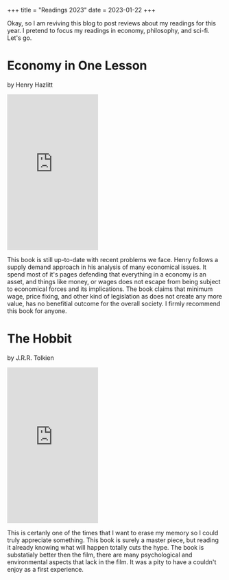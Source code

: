+++
title = "Readings 2023"
date = 2023-01-22
+++

Okay, so I am reviving this blog to post reviews about my readings
for this year. I pretend to focus my readings in economy, philosophy,
    and sci-fi. Let's go.

# Economy in One Lesson
by Henry Hazlitt

<iframe type="text/html" sandbox="allow-scripts allow-same-origin allow-popups" width="212" height="362" frameborder="0" allowfullscreen style="max-width:100%" src="https://lesen.amazon.de/kp/card?asin=B003XT60KO&preview=newtab&linkCode=kpe&ref_=cm_sw_r_kb_dp_7XKZDFACZHD9EFEPQ6FY&hideBuy=true&hideShare=true" ></iframe>

This book is still up-to-date with recent problems we face. Henry follows
a supply demand approach in his analysis of many economical issues. It
spend most of it's pages defending that everything in a economy is an
asset, and things like money, or wages does not escape from being subject
to economical forces and its implications. The book claims that minimum wage,
price fixing, and other kind of legislation as does not create any more value,
has no benefitial outcome for the overall society. I firmly recommend this
book for anyone.

# The Hobbit
by J.R.R. Tolkien

<iframe type="text/html" sandbox="allow-scripts allow-same-origin allow-popups" width="212" height="362" frameborder="0" allowfullscreen style="max-width:100%" src="https://lesen.amazon.de/kp/card?asin=B002RI9ZY0&preview=newtab&linkCode=kpe&ref_=cm_sw_r_kb_dp_8CXS65DX8H2GGTKBTP0X&hideBuy=true&hideShare=true" ></iframe>

This is certanly one of the times that I want to erase my memory so I could
truly appreciate something. This book is surely a master piece, but reading
it already knowing what will happen totally cuts the hype. The book is
substatialy better then the film, there are many psychological and
environmental aspects that lack in the film. It was a pity to have a couldn't
enjoy as a first experience.
